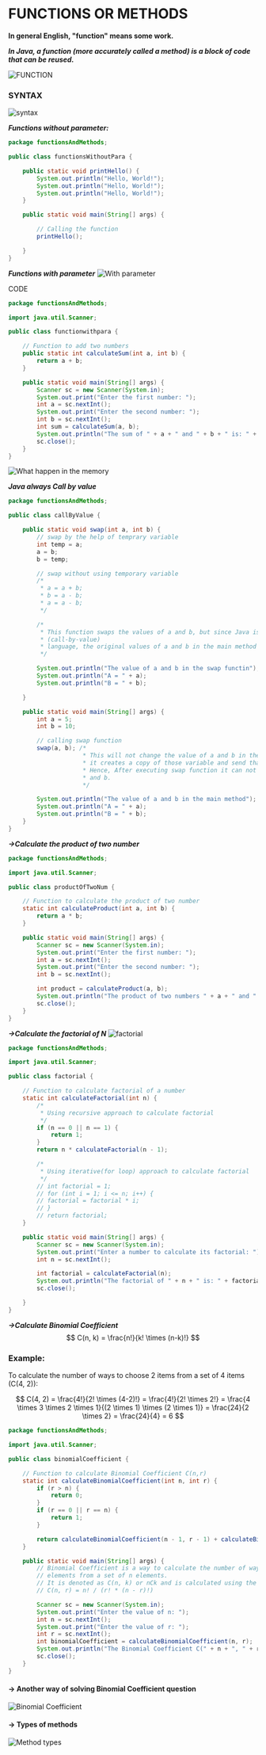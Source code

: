 # FUNCTIONS OR METHODS

**In general English, "function" means some work.**

**_In Java, a function (more accurately called a method) is a block of code that can be reused._**

![FUNCTION](image.png)

### SYNTAX

![syntax](image2.png)

**_Functions without parameter:_**

```java
package functionsAndMethods;

public class functionsWithoutPara {

    public static void printHello() {
        System.out.println("Hello, World!");
        System.out.println("Hello, World!");
        System.out.println("Hello, World!");
    }

    public static void main(String[] args) {

        // Calling the function
        printHello();

    }
}

```

**_Functions with parameter_**
![With parameter](image3.png)

CODE

```java
package functionsAndMethods;

import java.util.Scanner;

public class functionwithpara {

    // Function to add two numbers
    public static int calculateSum(int a, int b) {
        return a + b;
    }

    public static void main(String[] args) {
        Scanner sc = new Scanner(System.in);
        System.out.print("Enter the first number: ");
        int a = sc.nextInt();
        System.out.print("Enter the second number: ");
        int b = sc.nextInt();
        int sum = calculateSum(a, b);
        System.out.println("The sum of " + a + " and " + b + " is: " + sum);
        sc.close();
    }
}


```

![What happen in the memory](image4.png)

**_Java always Call by value_**

```java
package functionsAndMethods;

public class callByValue {

    public static void swap(int a, int b) {
        // swap by the help of temprary variable
        int temp = a;
        a = b;
        b = temp;

        // swap without using temporary variable
        /*
         * a = a + b;
         * b = a - b;
         * a = a - b;
         */

        /*
         * This function swaps the values of a and b, but since Java is a pass-by-value
         * (call-by-value)
         * language, the original values of a and b in the main method remain unchanged.
         */

        System.out.println("The value of a and b in the swap functin");
        System.out.println("A = " + a);
        System.out.println("B = " + b);

    }

    public static void main(String[] args) {
        int a = 5;
        int b = 10;

        // calling swap function
        swap(a, b); /*
                     * This will not change the value of a and b in the main method because
                     * it creates a copy of those variable and send that to swap function.
                     * Hence, After executing swap function it can not change original value of a
                     * and b.
                     */

        System.out.println("The value of a and b in the main method");
        System.out.println("A = " + a);
        System.out.println("B = " + b);
    }
}

```

**_->Calculate the product of two number_**

```java
package functionsAndMethods;

import java.util.Scanner;

public class productOfTwoNum {

    // Function to calculate the product of two number
    static int calculateProduct(int a, int b) {
        return a * b;
    }

    public static void main(String[] args) {
        Scanner sc = new Scanner(System.in);
        System.out.print("Enter the first number: ");
        int a = sc.nextInt();
        System.out.print("Enter the second number: ");
        int b = sc.nextInt();

        int product = calculateProduct(a, b);
        System.out.println("The product of two numbers " + a + " and " + b + " is: " + product);
        sc.close();
    }
}

```

**_->Calculate the factorial of N_**
![factorial](image5.png)

```java
package functionsAndMethods;

import java.util.Scanner;

public class factorial {

    // Function to calculate factorial of a number
    static int calculateFactorial(int n) {
        /*
         * Using recursive approach to calculate factorial
         */
        if (n == 0 || n == 1) {
            return 1;
        }
        return n * calculateFactorial(n - 1);

        /*
         * Using iterative(for loop) approach to calculate factorial
         */
        // int factorial = 1;
        // for (int i = 1; i <= n; i++) {
        // factorial = factorial * i;
        // }
        // return factorial;
    }

    public static void main(String[] args) {
        Scanner sc = new Scanner(System.in);
        System.out.print("Enter a number to calculate its factorial: ");
        int n = sc.nextInt();

        int factorial = calculateFactorial(n);
        System.out.println("The factorial of " + n + " is: " + factorial);
        sc.close();

    }
}

```

**_->Calculate Binomial Coefficient_**
$$ C(n, k) = \frac{n!}{k! \times (n-k)!} $$

### Example:

To calculate the number of ways to choose 2 items from a set of 4 items (C(4, 2)):

$$ C(4, 2) = \frac{4!}{2! \times (4-2)!} = \frac{4!}{2! \times 2!} = \frac{4 \times 3 \times 2 \times 1}{(2 \times 1) \times (2 \times 1)} = \frac{24}{2 \times 2} = \frac{24}{4} = 6 $$

```java
package functionsAndMethods;

import java.util.Scanner;

public class binomialCoefficient {

    // Function to calculate Binomial Coefficient C(n,r)
    static int calculateBinomialCoefficient(int n, int r) {
        if (r > n) {
            return 0;
        }
        if (r == 0 || r == n) {
            return 1;
        }

        return calculateBinomialCoefficient(n - 1, r - 1) + calculateBinomialCoefficient(n - 1, r);
    }

    public static void main(String[] args) {
        // Binomial Coefficient is a way to calculate the number of ways to choose k
        // elements from a set of n elements.
        // It is denoted as C(n, k) or nCk and is calculated using the formula:
        // C(n, r) = n! / (r! * (n - r)!)

        Scanner sc = new Scanner(System.in);
        System.out.print("Enter the value of n: ");
        int n = sc.nextInt();
        System.out.print("Enter the value of r: ");
        int r = sc.nextInt();
        int binomialCoefficient = calculateBinomialCoefficient(n, r);
        System.out.println("The Binomial Coefficient C(" + n + ", " + r + ") is: " + binomialCoefficient);
        sc.close();
    }
}

```

#### -> Another way of solving Binomial Coefficient question

![Binomial Coefficient](image6.png)

#### -> Types of methods

![Method types](image7.png)
